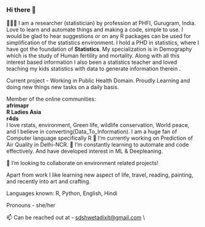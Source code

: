 ### Hi there 👋
👩🏽‍💻 I am a researcher (statistician) by profession at PHFI, Gurugram, India. Love to learn and automate things and making a code, simple to use. I would be glad to hear suggestions or on any R packages can be used for simplification of the statistics environment. I hold a PHD in statistics, where I have got the foundation of **Statistics**. My specialization is in Demography which is the study of Human fertility and mortality. Along with all this interest based information I also been a statistics teacher and loved teaching my kids statistics with data to generate information therein .

Current project - Working in Public Health Domain. Proudly Learning and doing new things new tasks on a daily basis.

Member of the online communities: \
**afrimapr** \
**R Ladies Asia** \
**r4ds** \
I love rstats, environment, Green life, wildlife conservation, World peace, and I believe in converting(Data_To_Information). I am a huge fan of Computer language specifically R
🔭 I’m currently working on Prediction of Air Quality in Delhi-NCR. 🌱 I’m constantly learning to automate and code effectively. And have developed interest in ML & Deepleaning.

👯 I’m looking to collaborate on environment related projects!

Apart from work I like learning new aspect of life, travel, reading, painting, and recently into art and crafting.

Languages known: R, Python, English, Hindi

Pronouns - she/her

📫 Can be reached out at - sdshwetadixit@gmail.com \
